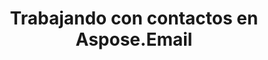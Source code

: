 ---
title: "Trabajando con contactos en Aspose.Email"
url: /es/java/working-with-contacts-in-aspose-email/
weight: 30
type: docs
---